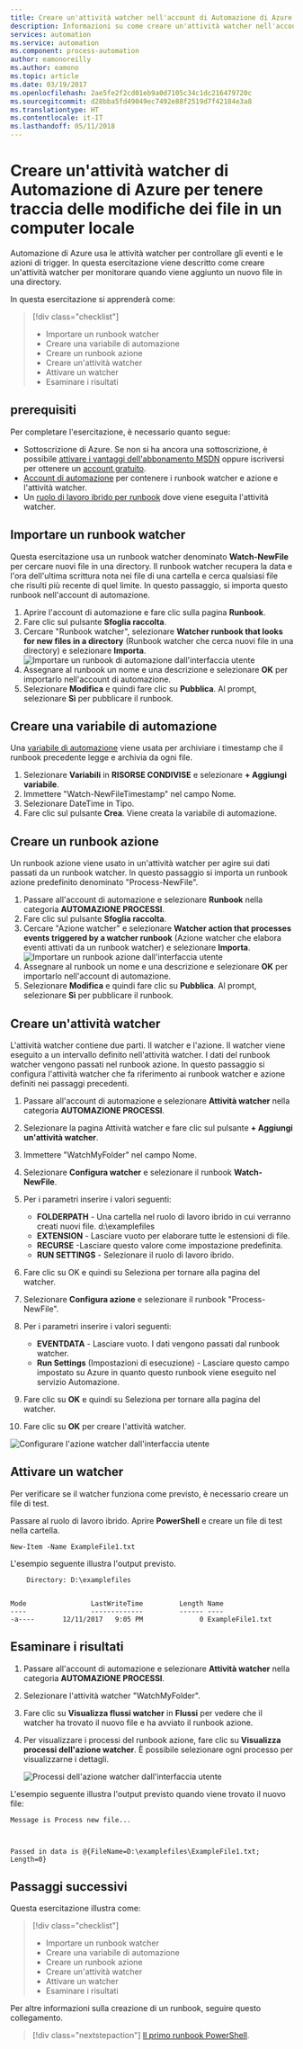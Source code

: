 ```yaml
---
title: Creare un'attività watcher nell'account di Automazione di Azure
description: Informazioni su come creare un'attività watcher nell'account di Automazione di Azure per controllare i nuovi file creati in una cartella.
services: automation
ms.service: automation
ms.component: process-automation
author: eamonoreilly
ms.author: eamono
ms.topic: article
ms.date: 03/19/2017
ms.openlocfilehash: 2ae5fe2f2cd01eb9a0d7105c34c1dc216479720c
ms.sourcegitcommit: d28bba5fd49049ec7492e88f2519d7f42184e3a8
ms.translationtype: HT
ms.contentlocale: it-IT
ms.lasthandoff: 05/11/2018
---
```

# <a name="create-an-azure-automation-watcher-tasks-to-track-file-changes-on-a-local-machine"></a>Creare un'attività watcher di Automazione di Azure per tenere traccia delle modifiche dei file in un computer locale

Automazione di Azure usa le attività watcher per controllare gli eventi e le azioni di trigger. In questa esercitazione viene descritto come creare un'attività watcher per monitorare quando viene aggiunto un nuovo file in una directory.

In questa esercitazione si apprenderà come:

> [!div class="checklist"]
> * Importare un runbook watcher
> * Creare una variabile di automazione
> * Creare un runbook azione
> * Creare un'attività watcher
> * Attivare un watcher
> * Esaminare i risultati

## <a name="prerequisites"></a>prerequisiti

Per completare l'esercitazione, è necessario quanto segue:

* Sottoscrizione di Azure. Se non si ha ancora una sottoscrizione, è possibile [attivare i vantaggi dell'abbonamento MSDN](https://azure.microsoft.com/pricing/member-offers/msdn-benefits-details/) oppure iscriversi per ottenere un [account gratuito](https://azure.microsoft.com/free/?WT.mc_id=A261C142F).
* [Account di automazione](automation-offering-get-started.md) per contenere i runbook watcher e azione e l'attività watcher.
* Un [ruolo di lavoro ibrido per runbook](automation-hybrid-runbook-worker.md) dove viene eseguita l'attività watcher.

## <a name="import-a-watcher-runbook"></a>Importare un runbook watcher

Questa esercitazione usa un runbook watcher denominato **Watch-NewFile** per cercare nuovi file in una directory. Il runbook watcher recupera la data e l'ora dell'ultima scrittura nota nei file di una cartella e cerca qualsiasi file che risulti più recente di quel limite. In questo passaggio, si importa questo runbook nell'account di automazione.

1. Aprire l'account di automazione e fare clic sulla pagina **Runbook**.
1. Fare clic sul pulsante **Sfoglia raccolta**.
1. Cercare "Runbook watcher", selezionare **Watcher runbook that looks for new files in a directory** (Runbook watcher che cerca nuovi file in una directory) e selezionare **Importa**.
  ![Importare un runbook di automazione dall'interfaccia utente](media/automation-watchers-tutorial/importsourcewatcher.png)
1. Assegnare al runbook un nome e una descrizione e selezionare **OK** per importarlo nell'account di automazione.
1. Selezionare **Modifica** e quindi fare clic su **Pubblica**. Al prompt, selezionare **Sì** per pubblicare il runbook.

## <a name="create-an-automation-variable"></a>Creare una variabile di automazione

Una [variabile di automazione](automation-variables.md) viene usata per archiviare i timestamp che il runbook precedente legge e archivia da ogni file. 

1. Selezionare **Variabili** in **RISORSE CONDIVISE** e selezionare **+ Aggiungi variabile**.
1. Immettere "Watch-NewFileTimestamp" nel campo Nome.
1. Selezionare DateTime in Tipo.
1. Fare clic sul pulsante **Crea**. Viene creata la variabile di automazione.

## <a name="create-an-action-runbook"></a>Creare un runbook azione

Un runbook azione viene usato in un'attività watcher per agire sui dati passati da un runbook watcher. In questo passaggio si importa un runbook azione predefinito denominato "Process-NewFile".

1. Passare all'account di automazione e selezionare **Runbook** nella categoria **AUTOMAZIONE PROCESSI**.
1. Fare clic sul pulsante **Sfoglia raccolta**.
1. Cercare "Azione watcher" e selezionare **Watcher action that processes events triggered by a watcher runbook** (Azione watcher che elabora eventi attivati da un runbook watcher) e selezionare **Importa**.
  ![Importare un runbook azione dall'interfaccia utente](media/automation-watchers-tutorial/importsourceaction.png)
1. Assegnare al runbook un nome e una descrizione e selezionare **OK** per importarlo nell'account di automazione.
1. Selezionare **Modifica** e quindi fare clic su **Pubblica**. Al prompt, selezionare **Sì** per pubblicare il runbook.

## <a name="create-a-watcher-task"></a>Creare un'attività watcher

L'attività watcher contiene due parti. Il watcher e l'azione. Il watcher viene eseguito a un intervallo definito nell'attività watcher. I dati del runbook watcher vengono passati nel runbook azione. In questo passaggio si configura l'attività watcher che fa riferimento ai runbook watcher e azione definiti nei passaggi precedenti.

1. Passare all'account di automazione e selezionare **Attività watcher** nella categoria **AUTOMAZIONE PROCESSI**.
1. Selezionare la pagina Attività watcher e fare clic sul pulsante **+ Aggiungi un'attività watcher**.
1. Immettere "WatchMyFolder" nel campo Nome.

1. Selezionare **Configura watcher** e selezionare il runbook **Watch-NewFile**.

1. Per i parametri inserire i valori seguenti:

   * **FOLDERPATH** - Una cartella nel ruolo di lavoro ibrido in cui verranno creati nuovi file. d:\examplefiles
   * **EXTENSION** - Lasciare vuoto per elaborare tutte le estensioni di file.
   * **RECURSE** -Lasciare questo valore come impostazione predefinita.
   * **RUN SETTINGS** - Selezionare il ruolo di lavoro ibrido.

1. Fare clic su OK e quindi su Seleziona per tornare alla pagina del watcher.
1. Selezionare **Configura azione** e selezionare il runbook "Process-NewFile".
1. Per i parametri inserire i valori seguenti:

   *    **EVENTDATA** - Lasciare vuoto. I dati vengono passati dal runbook watcher.  
   *    **Run Settings** (Impostazioni di esecuzione) - Lasciare questo campo impostato su Azure in quanto questo runbook viene eseguito nel servizio Automazione.

1. Fare clic su **OK** e quindi su Seleziona per tornare alla pagina del watcher.
1. Fare clic su **OK** per creare l'attività watcher.

![Configurare l'azione watcher dall'interfaccia utente](media/automation-watchers-tutorial/watchertaskcreation.png)

## <a name="trigger-a-watcher"></a>Attivare un watcher

Per verificare se il watcher funziona come previsto, è necessario creare un file di test.

Passare al ruolo di lavoro ibrido. Aprire **PowerShell** e creare un file di test nella cartella.
  
   ```PowerShell-interactive
   New-Item -Name ExampleFile1.txt
   ```

L'esempio seguente illustra l'output previsto.

```
    Directory: D:\examplefiles


Mode                LastWriteTime         Length Name
----                -------------         ------ ----
-a----       12/11/2017   9:05 PM              0 ExampleFile1.txt
```

## <a name="inspect-the-output"></a>Esaminare i risultati

1. Passare all'account di automazione e selezionare **Attività watcher** nella categoria **AUTOMAZIONE PROCESSI**.
1. Selezionare l'attività watcher "WatchMyFolder".
1. Fare clic su **Visualizza flussi watcher** in **Flussi** per vedere che il watcher ha trovato il nuovo file e ha avviato il runbook azione.
1. Per visualizzare i processi del runbook azione, fare clic su **Visualizza processi dell'azione watcher**. È possibile selezionare ogni processo per visualizzarne i dettagli.

   ![Processi dell'azione watcher dall'interfaccia utente](media/automation-watchers-tutorial/WatcherActionJobs.png)

L'esempio seguente illustra l'output previsto quando viene trovato il nuovo file:

```
Message is Process new file...



Passed in data is @{FileName=D:\examplefiles\ExampleFile1.txt; Length=0}
```

## <a name="next-steps"></a>Passaggi successivi

Questa esercitazione illustra come:

> [!div class="checklist"]
> * Importare un runbook watcher
> * Creare una variabile di automazione
> * Creare un runbook azione
> * Creare un'attività watcher
> * Attivare un watcher
> * Esaminare i risultati

Per altre informazioni sulla creazione di un runbook, seguire questo collegamento.

> [!div class="nextstepaction"]
> [Il primo runbook PowerShell](automation-first-runbook-textual-powershell.md).
